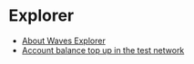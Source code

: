 # Explorer

* [About Waves Explorer](/en/waves-explorer/about-waves-explorer.md)
* [Account balance top up in the test network](/en/waves-explorer/account-balance-top-up-in-the-test-network.md)
